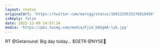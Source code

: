 ```yaml
---
layout: status
originalUrl: 'https://twitter.com/marcgg/status/1601229533276819456'
isReply: false
date: 2022-12-09 14:57:24
media: 'https://pbs.twimg.com/media/Fjid_bAXgAA-lyb.jpg'
---
```


RT @Getaround: Big day today… $GETR @NYSE🔔 
